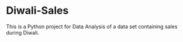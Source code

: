 # Diwali-Sales
This is a Python project for Data Analysis of a data set containing sales during Diwali.
